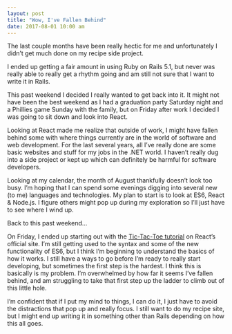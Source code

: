 ```yaml
---
layout: post
title: "Wow, I've Fallen Behind"
date: 2017-08-01 10:00 am
---
```


The last couple months have been really hectic for me and unfortunately I didn’t get much done on my recipe side project.

I ended up getting a fair amount in using Ruby on Rails 5.1, but never was really able to really get a rhythm going and am still not sure that I want to write it in Rails.

This past weekend I decided I really wanted to get back into it. It might not have been the best weekend as I had a graduation party Saturday night and a Phillies game Sunday with the family, but on Friday after work I decided I was going to sit down and look into React.

Looking at React made me realize that outside of work, I might have fallen behind some with where things currently are in the world of software and web development. For the last several years, all I’ve really done are some basic websites and stuff for my jobs in the .NET world. I haven’t really dug into a side project or kept up which can definitely be harmful for software developers.

Looking at my calendar, the month of August thankfully doesn’t look too busy. I’m hoping that I can spend some evenings digging into several new (to me) languages and technologies. My plan to start is to look at ES6, React & Node.js. I figure others might pop up during my exploration so I’ll just have to see where I wind up.

Back to this past weekend…

On Friday, I ended up starting out with the <a href="https://facebook.github.io/react/tutorial/tutorial.html" title="Tic-Tac-Toe Game in React" rel="noopener" target="_blank">Tic-Tac-Toe tutorial</a> on React’s official site. I’m still getting used to the syntax and some of the new functionality of ES6, but I think I’m beginning to understand the basics of how it works. I still have a ways to go before I’m ready to really start developing, but sometimes the first step is the hardest. I think this is basically is my problem. I’m overwhelmed by how far it seems I’ve fallen behind, and am struggling to take that first step up the ladder to climb out of this little hole.

I’m confident that if I put my mind to things, I can do it, I just have to avoid the distractions that pop up and really focus. I still want to do my recipe site, but I might end up writing it in something other than Rails depending on how this all goes.
